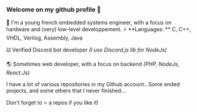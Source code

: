 ### Welcome on my github profile 👋

💬 I'm a young french embedded systems engineer, with a focus on hardware and (very) low-level developpement.
⚡ **Languages: ** C, C++, VHDL, Verilog, Assembly, Java

☑️ Verified Discord bot developer *(I use Discord.js lib for NodeJs)*

🌎 Sometimes web developer, with a focus on backend *(PHP, NodeJs, React.Js)*

I have a lot of various repositories in my Github account...Some ended projects, and some others that I never finished...

Don't forget to ⭐ a repos if you like it!

<!--
**Wistaro/Wistaro** is a ✨ _special_ ✨ repository because its `README.md` (this file) appears on your GitHub profile.

Here are some ideas to get you started:

- 🔭 I’m currently working on ...
- 🌱 I’m currently learning ...
- 👯 I’m looking to collaborate on ...
- 🤔 I’m looking for help with ...
- 💬 Ask me about ...
- 📫 How to reach me: ...
- 😄 Pronouns: ...
- ⚡ Fun fact: ...
-->
